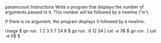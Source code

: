 paramcount
Instructions
Write a program that displays the number of arguments passed to it. This number will be followed by a newline ('\n').

If there is no argument, the program displays 0 followed by a newline.

Usage
$ go run . 1 2 3 5 7 24
6
$ go run . 6 12 24 | cat -e
3$
$ go run . | cat -e
0$
$